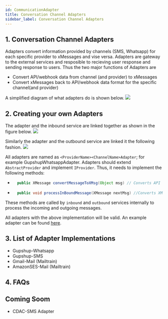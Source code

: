```yaml
---
id: CommunicationAdapter
title: Conversation Channel Adapters
sidebar_label: Conversation Channel Adapters
---
```


## 1. Conversation Channel Adapters

Adapters convert information provided by channels (SMS, Whatsapp) for each specific provider to xMessages and vise versa. Adapters are gateway to the external services and resposible to recieving user response and sending response to users. Thus the two major functions of Adapters are

- Convert API/webhook data from channel (and provider) to xMessages
- Convert xMessages back to API/webhook data format for the specific channel(and provider)

A simplified diagram of what adapters do is shown below. ![](https://samagra-development.github.io/docs/img/Adapter.png)

## 2. Creating your own Adapters

The adapter and the inbound service are linked together as shown in the figure below. ![](https://samagra-development.github.io/docs/img/adapter-internal.jpg)

Similarly the adapter and the outbound service are linked it the following fashion. ![](https://samagra-development.github.io/docs/img/outbound.jpeg)

All adapters are named as `<ProviderName><ChannelName>Adapter`; for example GupshupWhatsappAdapter. Adapters should extend `AbstractProvider` and implement `IProvider`. Thus, it needs to implement the following methods:

- ```java
    public XMessage convertMessageToXMsg(Object msg) // Converts API response object to XMessage
  ```
- ```java
    public void processInBoundMessage(XMessage nextMsg) //Converts XMessage object to API response and call it.
  ```

These methods are called by `inbound` and `outbound` services internally to process the incoming and outgoing messages.

All adapters with the above implementation will be valid. An example adapter can be found [here]().

## 3. List of Adapter Implementations

- Gupshup-Whatsapp
- Gupshup-SMS
- Gmail-Mail (Mailtrain)
- AmazonSES-Mail (Mailtrain)

## 4. FAQs

## Coming Soom

- CDAC-SMS Adapter
